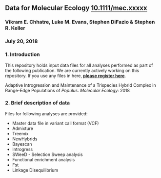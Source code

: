 ## Data for Molecular Ecology [10.1111/mec.xxxxx](http://doi.org/10.1111/mec.xxxxx)
### Vikram E. Chhatre, Luke M. Evans, Stephen DiFazio & Stephen R. Keller
### July 20, 2018

### 1. Introduction

This repository holds input data files for all analyses performed as part of the following publication. We are currently actively working on this repository. If you use any files in here, [**please register here**](http://crypticlineage.net/mec/register.html).  

Adaptive Introgression and Maintenance of a Trispecies Hybrid Complex in Range-Edge Populations of *Populus*. *Molecular Ecology*: 2018


### 2. Brief description of data

Files for following analyses are provided:

- Master data file in variant call format (VCF)
- Admixture 
- Treemix 
- NewHybrids
- Bayescan
- Introgress
- SWeeD - Selection Sweep analysis
- Functional enrichment analysis
- Fst 
- Linkage Disequilibrium



